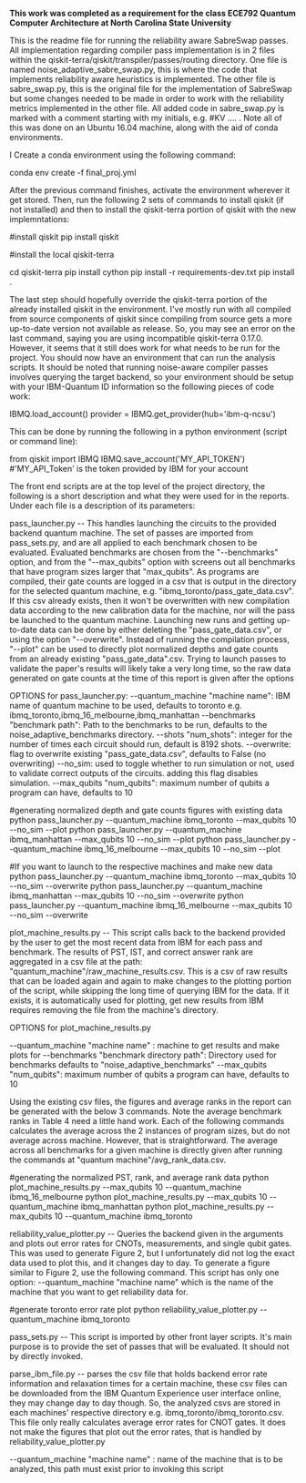 **This work was completed as a requirement for the class ECE792 Quantum Computer Architecture at North Carolina State University**

This is the readme file for running the reliability aware SabreSwap passes. All implementation regarding compiler pass implementation is in 2 files within the qiskit-terra/qiskit/transpiler/passes/routing directory. One file is named noise_adaptive_sabre_swap.py, this is where the code that implements reliability aware heuristics is implemented. The other file is sabre_swap.py, this is the original file for the implementation of SabreSwap but some changes needed to be made in order to work with the reliability metrics implemented in the other file. All added code in sabre_swap.py is marked with a comment starting with my initials, e.g. #KV .... . Note all of this was done on an Ubuntu 16.04 machine, along with the aid of conda environments.

I
Create a conda environment using the following command:

conda env create -f final_proj.yml


After the previous command finishes, activate the environment wherever it get stored. Then, run the following 2 sets of commands to install qiskit (if not installed) and then to install the qiskit-terra portion of qiskit with the new implemntations:

#install qiskit
pip install qiskit

#install the local qiskit-terra

cd qiskit-terra
pip install cython
pip install -r requirements-dev.txt
pip install .

The last step should hopefully override the qiskit-terra portion of the already installed qiskit in the environment. I've mostly run with all compiled from source components of qiskit since compiling from source gets a more up-to-date version not available as release. So, you may see an error on the last command, saying you are using incompatible qiskit-terra 0.17.0. However, it seems that it still does work for what needs to be run for the project.  You should now have an environment that can run the analysis scripts. It should be noted that running noise-aware compiler passes involves querying the target backend, so your environment should be setup with your IBM-Quantum ID information so the following pieces of code work:

IBMQ.load_account()
provider = IBMQ.get_provider(hub='ibm-q-ncsu')


This can be done by running the following in a python environment (script or command line):

from qiskit import IBMQ
IBMQ.save_account('MY_API_TOKEN') #'MY_API_Token' is the token provided by IBM for your account




The front end scripts are at the top level of the project directory, the following is a short description and what they were used for in the reports. Under each file is a description of its parameters:



pass_launcher.py  -- This handles launching the circuits to the provided backend quantum machine. The set of passes are imported from pass_sets.py, and are all applied to each benchmark chosen to be evaluated. Evaluated benchmarks are chosen from the "--benchmarks" option, and from the "--max_qubits" option with screens out all benchmarks that have program sizes larger that "max_qubits". As programs are compiled, their gate counts are logged in a csv that is output in the directory for the selected quantum machine, e.g. "ibmq_toronto/pass_gate_data.csv". If this csv already exists, then it won't be overwritten with new compilation data according to the new calibration data for the machine, nor will the pass be launched to the quantum machine. Launching new runs and getting up-to-date data can be done by either deleting the "pass_gate_data.csv", or using the option "--overwrite".  Instead of running the compilation process, "--plot" can be used to directly plot normalized depths and gate counts from an already existing "pass_gate_data".csv. Trying to launch passes to validate the paper's results will likely take a very long time, so the raw data generated on gate counts at the time of this report is given after the options

OPTIONS for pass_launcher.py:
--quantum_machine "machine name": IBM name of quantum machine to be used, defaults to toronto  e.g. ibmq_toronto,ibmq_16_melbourne,ibmq_manhattan
--benchmarks "benchmark path": Path to the benchmarks to be run, defaults to the noise_adaptive_benchmarks directory.
--shots "num_shots": integer for the number of times each circuit should run, default is 8192 shots.
--overwrite: flag to overwrite existing "pass_gate_data.csv", defaults to False (no overwriting)
--no_sim: used to toggle whether to run simulation or not, used to validate correct outputs of the circuits. adding this flag disables simulation.
--max_qubits "num_qubits": maximum number of qubits a program can have, defaults to 10

#generating normalized depth and gate counts figures with existing data
python pass_launcher.py --quantum_machine ibmq_toronto --max_qubits 10 --no_sim --plot 
python pass_launcher.py --quantum_machine ibmq_manhattan --max_qubits 10 --no_sim --plot 
python pass_launcher.py --quantum_machine ibmq_16_melbourne --max_qubits 10 --no_sim --plot 

#If you want to launch to the respective machines and make new data
python pass_launcher.py --quantum_machine ibmq_toronto --max_qubits 10 --no_sim --overwrite
python pass_launcher.py --quantum_machine ibmq_manhattan --max_qubits 10 --no_sim --overwrite
python pass_launcher.py --quantum_machine ibmq_16_melbourne --max_qubits 10 --no_sim --overwrite 






plot_machine_results.py  -- This script calls back to the backend provided by the user to get the most recent data from IBM for each pass and benchmark. The results of PST, IST, and correct answer rank are aggregated in a csv file at the path: "quantum_machine"/raw_machine_results.csv. This is a csv of raw results that can be loaded again and again to make changes to the plotting portion of the script, while skipping the long time of querying IBM for the data. If it exists, it is automatically used for plotting, get new results from IBM requires removing the file from the machine's directory.

OPTIONS for plot_machine_results.py

--quantum_machine "machine name" : machine to get results and make plots for
--benchmarks "benchmark directory path": Directory used for benchmarks defaults to "noise_adaptive_benchmarks"
--max_qubits "num_qubits": maximum number of qubits a program can have, defaults to 10

Using the existing csv files, the figures and average ranks in the report can be generated with the below 3 commands. Note the average benchmark ranks in Table 4 need a little hand work. Each of the following commands calculates the average across the 2 instances of program sizes, but do not average across machine. However, that is straightforward. The average across all benchmarks for a given machine is directly given after running the commands at "quantum machine"/avg_rank_data.csv.

#generating the normalized PST, rank, and average rank data
python plot_machine_results.py --max_qubits 10 --quantum_machine ibmq_16_melbourne
python plot_machine_results.py --max_qubits 10 --quantum_machine ibmq_manhattan
python plot_machine_results.py --max_qubits 10 --quantum_machine ibmq_toronto




reliability_value_plotter.py -- Queries the backend given in the arguments and plots out error rates for CNOTs, measurements, and single qubit gates. This was used to generate Figure 2, but I unfortunately did not log the exact data used to plot this, and it changes day to day. To generate a figure similar to Figure 2, use the following command. This script has only one option: --quantum_machine "machine name" which is the name of the machine that you want to get reliability data for.

#generate toronto error rate plot
python reliability_value_plotter.py --quantum_machine ibmq_toronto



pass_sets.py -- This script is imported by other front layer scripts. It's main purpose is to provide the set of passes that will be evaluated. It should not by directly invoked.




parse_ibm_file.py -- parses the csv file that holds backend error rate information and relaxation times for a certain machine, these csv files can be downloaded from the IBM Quantum Experience user interface online, they may change day to day though. So, the analyzed csvs are stored in each machines' respective directory e.g. ibmq_toronto/ibmq_toronto.csv. This file only really calculates average error rates for CNOT gates. It does not make the figures that plot out the error rates, that is handled by reliability_value_plotter.py

--quantum_machine "machine name" : name of the machine that is to be analyzed, this path must exist prior to invoking this script
